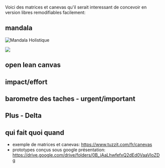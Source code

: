 Voici des matrices et canevas qu'il serait interessant de concevoir en version libres remodifiables facilement:

## mandala

![Mandala Holistique]({{https://permaculturelle.files.wordpress.com/2011/09/dscf45801.jpg}})

![]({{site.baseurl}}//mandala-holistique.jpg)

## open lean canvas
## impact/effort
## barometre des taches - urgent/important
## Plus - Delta
## qui fait quoi quand


- exemple de matrices et canevas: https://www.tuzzit.com/fr/canevas
- prototypes conçus sous google présentation: https://drive.google.com/drive/folders/0B_jAaLhwfefxQ2dEd0VaaVloZDg
